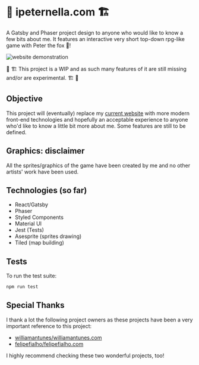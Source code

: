 # 🦊 ipeternella.com 🏗️

A Gatsby and Phaser project design to anyone who would like to know a few bits about me. It features an interactive very short top-down rpg-like game with Peter the fox 🦊!

![website demonstration](docs/ipeternella.com.gif)

🚧 🏗️ This project is a WIP and as such many features of it are still missing and/or are experimental. 🏗️ 🚧

## Objective

This project will (eventually) replace my [current website](https://ipeternella.com) with more modern front-end technologies and hopefully an acceptable experience to anyone who'd like to know a little bit more about me. Some features are still to be defined.

## Graphics: disclaimer

All the sprites/graphics of the game have been created by me and no other artists' work have been used.

## Technologies (so far)

- React/Gatsby
- Phaser
- Styled Components
- Material UI
- Jest (Tests)
- Asesprite (sprites drawing)
- Tiled (map building)

## Tests

To run the test suite:

```sh
npm run test
```

## Special Thanks

I thank a lot the following project owners as these projects have been a very important reference to this project:

- [williamantunes/williamantunes.com](https://github.com/willianantunes/willianantunes.com)
- [felipefialho/felipefialho.com](https://github.com/felipefialho/felipefialho.com)

I highly recommend checking these two wonderful projects, too!
